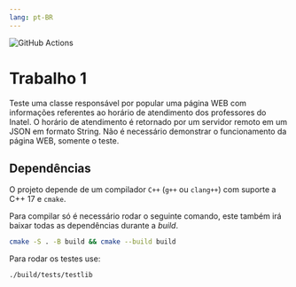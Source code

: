 ```yaml
---
lang: pt-BR
---
```


![GitHub Actions](https://github.com/upprsk/C214Trabalho1/actions/workflows/tests.yml/badge.svg)

# Trabalho 1

Teste uma classe responsável por popular uma página WEB com informações
referentes ao horário de atendimento dos professores do Inatel. O horário de
atendimento é retornado por um servidor remoto em um JSON em formato String.
Não é necessário demonstrar o funcionamento da página WEB, somente o teste.

## Dependências

O projeto depende de um compilador `C++` (`g++` ou `clang++`) com suporte a
C++ 17 e `cmake`.

Para compilar só é necessário rodar o seguinte comando, este também irá baixar
todas as dependências durante a _build_.

```bash
cmake -S . -B build && cmake --build build
```

Para rodar os testes use:

```bash
./build/tests/testlib
```
